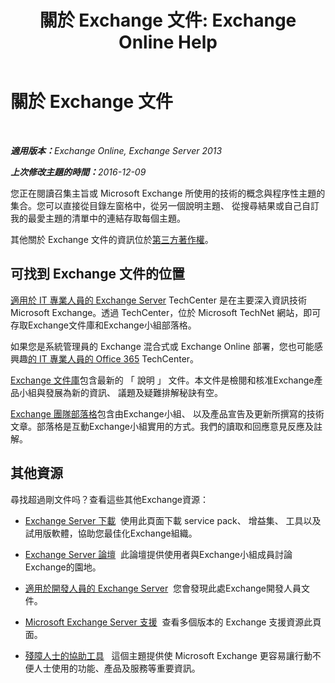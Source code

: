 ﻿---
title: '關於 Exchange 文件: Exchange Online Help'
TOCTitle: 關於 Exchange 文件
ms:assetid: cbc07e0d-2884-4e5d-8065-39b7f6299b9b
ms:mtpsurl: https://technet.microsoft.com/zh-tw/library/Dd351146(v=EXCHG.150)
ms:contentKeyID: 50472373
ms.date: 05/23/2018
mtps_version: v=EXCHG.150
ms.translationtype: MT
---

# 關於 Exchange 文件

 

_<strong>適用版本：</strong>Exchange Online, Exchange Server 2013_

_<strong>上次修改主題的時間：</strong>2016-12-09_

您正在閱讀召集主旨或 Microsoft Exchange 所使用的技術的概念與程序性主題的集合。您可以直接從目錄左窗格中，從另一個說明主題、 從搜尋結果或自己自訂我的最愛主題的清單中的連結存取每個主題。

其他關於 Exchange 文件的資訊位於[第三方著作權](https://docs.microsoft.com/zh-tw/exchange/about-exchange-documentation/third-party-copyright-notices)。

## 可找到 Exchange 文件的位置

[適用於 IT 專業人員的 Exchange Server](https://go.microsoft.com/fwlink/p/?linkid=34165) TechCenter 是在主要深入資訊技術 Microsoft Exchange。透過 TechCenter，位於 Microsoft TechNet 網站，即可存取Exchange文件庫和Exchange小組部落格。

如果您是系統管理員的 Exchange 混合式或 Exchange Online 部署，您也可能感興趣[的 IT 專業人員的 Office 365](https://go.microsoft.com/fwlink/p/?linkid=282341) TechCenter。

[Exchange 文件庫](https://go.microsoft.com/fwlink/p/?linkid=82055)包含最新的 「 說明 」 文件。本文件是檢閱和核准Exchange產品小組與發展為新的資訊、 議題及疑難排解秘訣有空。

[Exchange 團隊部落格](https://go.microsoft.com/fwlink/p/?linkid=178595)包含由Exchange小組、 以及產品宣告及更新所撰寫的技術文章。部落格是互動Exchange小組實用的方式。我們的讀取和回應意見反應及註解。

## 其他資源

尋找超過剛文件吗？查看這些其他Exchange資源：

  - [Exchange Server 下載](https://go.microsoft.com/fwlink/p/?linkid=179447)  使用此頁面下載 service pack、 增益集、 工具以及試用版軟體，協助您最佳化Exchange組織。

  - [Exchange Server 論壇](https://go.microsoft.com/fwlink/p/?linkid=60612)  此論壇提供使用者與Exchange小組成員討論Exchange的園地。

  - [適用於開發人員的 Exchange Server](https://go.microsoft.com/fwlink/p/?linkid=24705)  您會發現此處Exchange開發人員文件。

  - [Microsoft Exchange Server 支援](https://go.microsoft.com/fwlink/p/?linkid=283967)  查看多個版本的 Exchange 支援資源此頁面。

  - [殘障人士的協助工具](https://docs.microsoft.com/zh-tw/exchange/about-exchange-documentation/accessibility)   這個主題提供使 Microsoft Exchange 更容易讓行動不便人士使用的功能、產品及服務等重要資訊。

